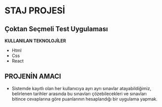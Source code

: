 # STAJ PROJESİ
## Çoktan Seçmeli Test Uygulaması

**KULLANILAN TEKNOLOJİLER**

* Html
* Css
* React
 
## PROJENİN AMACI
* Sistemde kayıtlı olan her kullanıcıya ayrı ayrı sınavlar atayabildiğimiz, belirlenen tarihler arasında bu sınavları çözebilecekleri ve sınavları bitince cevaplarına göre puanlarının hesaplandığı bir uygulama yapmak. 
